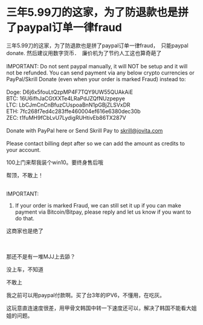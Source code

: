 # 三年5.99刀的这家，为了防退款也是拼了paypal订单一律fraud


三年5.99刀的这家，为了防退款也是拼了paypal订单一律fraud，　只能paypal donate. 然后建议用数字货币．　廉价机为了节约人工这也算奇葩了<br />
<br />
IMPORTANT: Do not sent paypal manually, it will NOT be setup and it will not be refunded. You can send payment via any below crypto currencies or PayPal/Skrill Donate (even when your order is marked Fraud) instead to:<br />
<br />
Doge: D6j6x5fouLtQzpMP4F7TQY9UW55QUAkAiE<br />
BTC: 16U6ifhJaCGtXXTe4LRaPdJZQfNUzpepye<br />
LTC: LbCJmCnCnBfuzCUspoaBnN1pGBjZLSVxDR<br />
ETH: 7fc268f7ed4c283ffe460004ef616e6380dec30b<br />
ZEC: t1fuMH9fCbLvU7LydigRUHtivEb86TX287V<br />
<br />
Donate with PayPal here or Send Skrill Pay to <a href="mailto:skrill@jovita.com">skrill@jovita.com</a><br />
<br />
Please contact billing dept after so we can add the amount as credits to your account.

100上门来帮我装个win10。要终身售后哦

帮顶，不敢上！<br />
<br />
<img src="static/image/smiley/default/lol.gif" smilieid="12" border="0" alt="" /><img src="static/image/smiley/default/lol.gif" smilieid="12" border="0" alt="" /><img src="static/image/smiley/default/lol.gif" smilieid="12" border="0" alt="" />

IMPORTANT:<br />
1. If your order is marked Fraud, we can still set it up if you can make payment via Bitcoin/Bitpay, please reply and let us know if you want to do that.

这商家也是绝了<br />
<br />
<br />


那还不是有一堆MJJ上去舔？<img src="static/image/smiley/default/lol.gif" smilieid="12" border="0" alt="" /><img src="static/image/smiley/default/lol.gif" smilieid="12" border="0" alt="" /><img src="static/image/smiley/default/lol.gif" smilieid="12" border="0" alt="" />

没上车，不知道

不敢上<br />
<img src="static/image/smiley/default/lol.gif" smilieid="12" border="0" alt="" />

我之前可以用paypal付款啊。买了台3年的IPV6，不懂用，在吃灰。

这玩意直连速度很差，用甲骨文韩国中转一下速度还可以，解决了韩国不能看大姐姐的问题。

